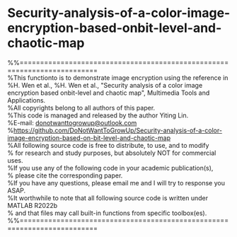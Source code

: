 # Security-analysis-of-a-color-image-encryption-based-onbit-level-and-chaotic-map
%%=========================================================================<br>
%This functionto is to demonstrate image encryption using the reference in<br>
%H. Wen et al., %H. Wen et al., "Security analysis of a color image encryption based onbit-level and chaotic map", Multimedia Tools and Applications.<br>
%All copyrights belong to all authors of this paper.<br>
%This code is managed and released by the author Yiting Lin.<br>
%E-mail: donotwanttogrowup@outlook.com<br>
%https://github.com/DoNotWantToGrowUp/Security-analysis-of-a-color-image-encryption-based-on-bit-level-and-chaotic-map<br>
%All following source code is free to distribute, to use, and to modify<br>
% for research and study purposes, but absolutely NOT for commercial uses.<br>
%If you use any of the following code in your academic publication(s),<br>
% please cite the corresponding paper.<br>
%If you have any questions, please email me and I will try to response you ASAP.<br>
%It worthwhile to note that all following source code is written under MATLAB R2022b<br>
% and that files may call built-in functions from specific toolbox(es).<br>
%%=========================================================================<br>
